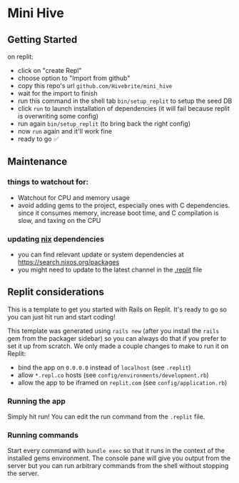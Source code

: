 # Mini Hive

## Getting Started
on replit:
- click on "create Repl"
- choose option to "Import from github"
- copy this repo's url `github.com/Hivebrite/mini_hive`
- wait for the import to finish
- run this command in the shell tab `bin/setup_replit` to setup the seed DB
- click `run` to launch installation of dependencies (it will fail because replit is overwriting some config)
- run again `bin/setup_replit` (to bring back the right config)
- now `run` again and it'll work fine
- ready to go ✅

## Maintenance
### things to watchout for:
- Watchout for CPU and memory usage
- avoid adding gems to the project, especially ones with C dependencies. since it consumes memory, increase boot time, and C compilation is slow, and taxing on the CPU
### updating [nix](https://github.com/Hivebrite/mini_hive/blob/main/replit.nix) dependencies
- you can find relevant update or system dependencies at https://search.nixos.org/packages
- you might need to update to the latest channel in the [.replit](https://github.com/Hivebrite/mini_hive/blob/main/.replit) file 

## Replit considerations

This is a template to get you started with Rails on Replit. It's ready to go so you can just hit run and start coding!

This template was generated using `rails new` (after you install the `rails` gem from the packager sidebar) so you can always do that if you prefer to set it up from scratch. We only made a couple changes to make to run it on Replit:

- bind the app on `0.0.0.0` instead of `localhost` (see `.replit`)
- allow `*.repl.co` hosts (see `config/environments/development.rb`)
- allow the app to be iframed on `replit.com` (see `config/application.rb`)

### Running the app

Simply hit run! You can edit the run command from the `.replit` file.

### Running commands

Start every command with `bundle exec` so that it runs in the context of the installed gems environment. The console pane will give you output from the server but you can run arbitrary commands from the shell without stopping the server.
